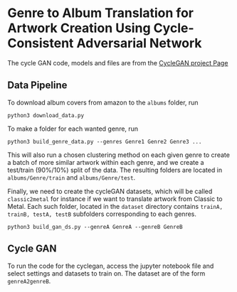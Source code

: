 # Genre to Album Translation for Artwork Creation Using Cycle-Consistent Adversarial Network

The cycle GAN code, models and files are from the [CycleGAN project Page](https://junyanz.github.io/CycleGAN/)

## Data Pipeline

To download album covers from amazon to the `albums` folder, run

    python3 download_data.py

To make a folder for each wanted genre, run

    python3 build_genre_data.py --genres Genre1 Genre2 Genre3 ...

This will also run a chosen clustering method on each given genre to create a batch of more similar
artwork within each genre, and we create a test/train (90%/10%) split of the data.
The resulting folders are located in `albums/Genre/train` and `albums/Genre/test`.

Finally, we need to create the cycleGAN datasets, which will be called `classic2metal`
for instance if we want to translate artwork from Classic to Metal. Each such folder,
located in the `dataset` directory contains `trainA, trainB, testA, testB` subfolders
corresponding to each genres.

    python3 build_gan_ds.py --genreA GenreA --genreB GenreB

## Cycle GAN

To run the code for the cyclegan, access the jupyter notebook file and select settings and datasets to train on. The dataset are of the form `genreA2genreB`.